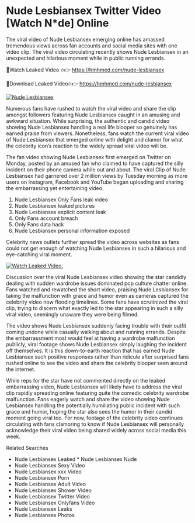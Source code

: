 ﻿# Nude Lesbiansex Twitter Video [Watch N*de] Online

The viral video of ﻿Nude Lesbiansex emerging online has amassed tremendous views across fan accounts and social media sites with one video clip. The viral video circulating recently shows ﻿Nude Lesbiansex in an unexpected and hilarious moment while in public running errands. 

🔴Watch Leaked Video 🔥👉  https://hmhmed.com/nude-lesbiansex 

🔴Download Leaked Video🔥👉  https://hmhmed.com/nude-lesbiansex 

[![Nude Lesbiansex](https://i.imgur.com/dJHk4Zq.gif)](https://hmhmed.com/nude-lesbiansex)

Numerous fans have rushed to watch the viral video and share the clip amongst followers featuring ﻿Nude Lesbiansex caught in an amusing and awkward situation. While surprising, the authentic and candid video showing ﻿Nude Lesbiansex handling a real life blooper so genuinely has earned praise from viewers. Nonetheless, fans watch the current viral video of ﻿Nude Lesbiansex that emerged online with delight and clamor for what the celebrity icon’s reaction to the widely spread viral video will be.

The fan video showing ﻿Nude Lesbiansex first emerged on Twitter on Monday, posted by an amused fan who claimed to have captured the silly incident on their phone camera while out and about. The viral Clip of ﻿Nude Lesbiansex had garnered over 2 million views by Tuesday morning as more users on Instagram, Facebook and YouTube began uploading and sharing the embarrassing yet entertaining video. 

1. ﻿Nude Lesbiansex Only Fans leak video
2. ﻿Nude Lesbiansex leaked pictures
3. ﻿Nude Lesbiansex explicit content leak
4. Only Fans account breach
5. Only Fans data hack
6. ﻿Nude Lesbiansex personal information exposed

Celebrity news outlets further spread the video across websites as fans could not get enough of watching ﻿Nude Lesbiansex in such a hilarious and eye-catching viral moment. 

[![Watch Leaked Video.](https://miro.medium.com/v2/resize:fit:828/format:webp/1*cilzJN44JGOrTw9NJCrNHA.gif "Watch Leaked Video")](https://hmhmed.com/nude-lesbiansex)

Discussion over the viral ﻿Nude Lesbiansex video showing the star candidly dealing with sudden wardrobe issues dominated pop culture chatter online. Fans watched and rewatched the short video, praising ﻿Nude Lesbiansex for taking the malfunction with grace and humor even as cameras captured the celebrity video now flooding timelines. Some fans have scrutinized the viral clip, trying to discern what exactly led to the star appearing in such a silly viral video, seemingly unaware they were being filmed.

The video shows ﻿Nude Lesbiansex suddenly facing trouble with their outfit coming undone while casually walking about and running errands. Despite the embarrassment most would feel at having a wardrobe malfunction publicly, viral footage shows ﻿Nude Lesbiansex simply laughing the incident off themselves. It is this down-to-earth reaction that has earned ﻿Nude Lesbiansex such positive responses rather than ridicule after surprised fans rushed online to see the video and share the celebrity blooper seen around the internet.  

While reps for the star have not commented directly on the leaked embarrassing video, ﻿Nude Lesbiansex will likely have to address the viral clip rapidly spreading online featuring quite the comedic celebrity wardrobe malfunction. Fans eagerly watch and share the video showing ﻿Nude Lesbiansex handling the potentially humiliating public incident with such grace and humor, hoping the star also sees the humor in their candid moment going viral too. For now, footage of the celebrity video continues circulating with fans clamoring to know if ﻿Nude Lesbiansex will personally acknowledge their viral video being shared widely across social media this week.

Related Searches
* ﻿Nude Lesbiansex Leaked
﻿* Nude Lesbiansex Nude
* ﻿Nude Lesbiansex Sexy Video
* ﻿Nude Lesbiansex xxx Video
* ﻿Nude Lesbiansex Porn
* ﻿Nude Lesbiansex Adult Video
* ﻿Nude Lesbiansex Shower Video
* ﻿Nude Lesbiansex Twitter Video
* ﻿Nude Lesbiansex Onlyfans Video
* ﻿Nude Lesbiansex Leaks
* ﻿Nude Lesbiansex Photos